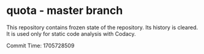 # quota - master branch

This repository contains frozen state of the repository.
Its history is cleared. It is used only for static code
analysis with Codacy.

Commit Time: 1705728509